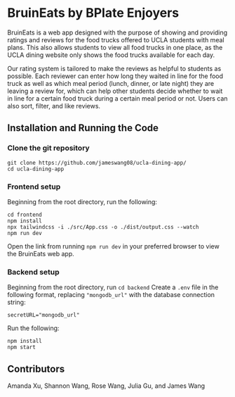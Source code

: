 # BruinEats by BPlate Enjoyers

BruinEats is a web app designed with the purpose of showing and providing ratings
and reviews for the food trucks offered to UCLA students with meal plans. This also
allows students to view all food trucks in one place, as the UCLA dining website
only shows the food trucks available for each day. 

Our rating system is tailored to make the reviews as helpful to students as possible. 
Each reviewer can enter how long they waited in line for the food truck as well as 
which meal period (lunch, dinner, or late night) they are leaving a review for, which 
can help other students decide whether to wait in line for a certain food truck during 
a certain meal period or not. Users can also sort, filter, and like reviews.

## Installation and Running the Code

### Clone the git repository
```
git clone https://github.com/jameswang08/ucla-dining-app/
cd ucla-dining-app
```

### Frontend setup
Beginning from the root directory, run the following:
```
cd frontend
npm install
npx tailwindcss -i ./src/App.css -o ./dist/output.css --watch
npm run dev
```
Open the link from running <code>npm run dev</code> in your preferred browser
to view the BruinEats web app.

### Backend setup
Beginning from the root directory, run <code>cd backend</code>
Create a <code>.env</code> file in the following format, replacing <code>"mongodb_url"</code> with the database connection string: 
```
secretURL="mongodb_url"
```
Run the following: 
```
npm install
npm start
```

## Contributors
Amanda Xu, Shannon Wang, Rose Wang, Julia Gu, and James Wang

